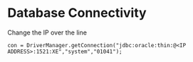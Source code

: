 # Database Connectivity


Change the IP over the line
```
con = DriverManager.getConnection("jdbc:oracle:thin:@<IP ADDRESS>:1521:XE","system","01041");
```

